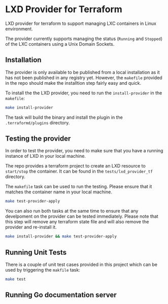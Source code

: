 # LXD Provider for Terraform

LXD provider for terraform to support managing LXC containers in Linux environment.

The provider currently supports managing the status (`Running` and `Stopped`) of the LXC containers using a Unix Domain Sockets.

## Installation
The provider is only available to be published from a local installation as it has not been published in any registry yet. However, the `makefile` provided in the repo should make the installtion step fairly easy and quick.

To install the the LXD provider, you need to run the `install-provider` in the `makefile`:

```bash
make install-provider
 ```

The task will build the binary and install the plugin in the `.terraformd/plugins` directory. 

## Testing the provider

In order to test the provider, you need to make sure that you have a running instance of LXD in your local machine.

The repo provides a terraform project to create an LXD resource to `start/stop` the container. It can be found in the `tests/lxd_provider_tf` directory.

The `makefile` task can be used to run the testing. Please ensure that it matches the container name in your local machine.

```bash
make test-provider-apply
```

You can also run both tasks at the same time to ensure that any develpoment on the provider can be tested immediately. Please note that this step will remove any terraform state file and will also remove the provider and re-install it.

```bash
make install-provider && make test-provider-apply
```

## Running Unit Tests

There is a couple of unit test cases provided in this project which can be used by triggering the `makfile` task:

```bash
make test
```

## Running Go documentation server